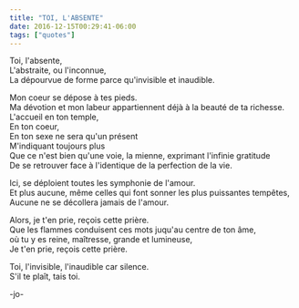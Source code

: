 ```yaml
---
title: "TOI, L'ABSENTE"
date: 2016-12-15T00:29:41-06:00
tags: ["quotes"]
---
```



Toi, l'absente,\
L'abstraite, ou l'inconnue,\
La dépourvue de forme parce qu'invisible et inaudible.

Mon coeur se dépose à tes pieds.\
Ma dévotion et mon labeur appartiennent déjà à la beauté de ta richesse.\
L'accueil en ton temple,\
En ton coeur,\
En ton sexe ne sera qu'un présent\
M'indiquant toujours plus\
Que ce n'est bien qu'une voie, la mienne, exprimant l'infinie gratitude\
De se retrouver face à l'identique de la perfection de la vie.

Ici, se déploient toutes les symphonie de l'amour.\
Et plus aucune, même celles qui font sonner les plus puissantes tempêtes,\
Aucune ne se décollera jamais de l'amour.

Alors, je t'en prie, reçois cette prière.\
Que les flammes conduisent ces mots juqu'au centre de ton âme,\
où tu y es reine, maîtresse, grande et lumineuse,\
Je t'en prie, reçois cette prière.

Toi, l'invisible, l'inaudible car silence.\
S'il te plaît, tais toi.



-jo-